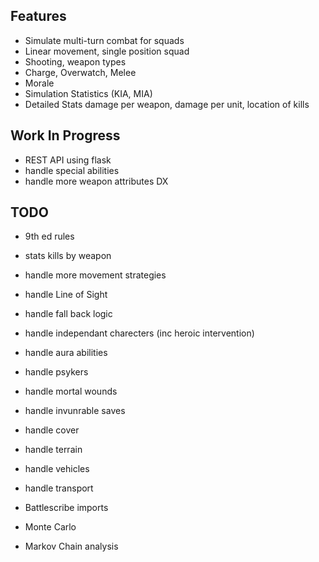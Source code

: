 ## Features

* Simulate multi-turn combat for squads
* Linear movement, single position squad
* Shooting, weapon types
* Charge, Overwatch, Melee
* Morale
* Simulation Statistics (KIA, MIA)
* Detailed Stats damage per weapon, damage per unit, location of kills

## Work In Progress

* REST API using flask
* handle special abilities
* handle more weapon attributes DX


## TODO

* 9th ed rules
* stats kills by weapon

* handle more movement strategies
* handle Line of Sight
* handle fall back logic
* handle independant charecters (inc heroic intervention)
* handle aura abilities
* handle psykers

* handle mortal wounds
* handle invunrable saves
* handle cover
* handle terrain

* handle vehicles
* handle transport

* Battlescribe imports

* Monte Carlo
* Markov Chain analysis
